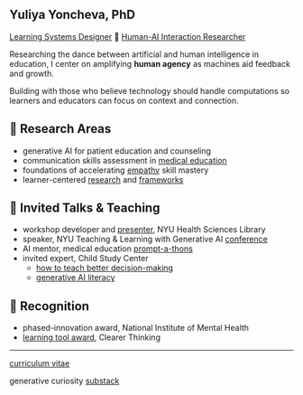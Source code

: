  
Yuliya Yoncheva, PhD
---------
[Learning Systems Designer](https://med.nyu.edu/faculty/yuliya-n-yoncheva) 🧭 [Human-AI Interaction Researcher](https://github.com/yuliyayoncheva/chatbots)


Researching the dance between artificial and human intelligence in education, I center on amplifying **human agency** as machines aid feedback and growth. 

Building with those who believe technology should handle computations so learners and educators can focus on context and connection.

🌱 Research Areas 
---------
- generative AI for patient education and counseling 
- communication skills assessment in [medical education](https://med.nyu.edu/departments-institutes/medicine/divisions/general-internal-medicine-clinical-innovation/program-medical-education-innovations-research/innovation-grants)
- foundations of accelerating [empathy](https://www.empathyproject.com/denise) skill mastery
- learner-centered [research](https://osf.io/sab47?view_only=16881cfb3dc1455f875bb3ab53314344) and [frameworks](https://osf.io/8vd3s)




🌱 Invited Talks & Teaching
--------

- workshop developer and [presenter](https://linktr.ee/AI.B.C), NYU Health Sciences Library
- speaker, NYU Teaching & Learning with Generative AI [conference](https://wp.nyu.edu/2023aiconference/schedule/)
- AI mentor, medical education [prompt-a-thons](https://www.aamc.org/about-us/mission-areas/medical-education/advancing-ai-resource-collection/ai-prompt-thon-resources-sample-cases-tasks-and-prompts-teach-use-ai-clinical-reasoning)
- invited expert, Child Study Center
	- [how to teach better decision-making](https://osf.io/j39nr)
	- [generative AI literacy](https://osf.io/qmjwf)


🌱 Recognition
--------

- phased-innovation award, National Institute of Mental Health
- [learning tool award](https://programs.clearerthinking.org/effective_trust_repair.html), Clearer Thinking

---------
[curriculum vitae](https://docs.google.com/document/d/e/2PACX-1vR3RcpUGNQ-rcWsGTShTm3G4k24vE5bOUzNGAHdiiO_f7d3ww4u9mJFjDvT1CLrHNcTtrgTN_W0028U/pub)

generative curiosity [substack](https://yuliyayoncheva.substack.com/p/explain-like-im-a-cat-e0f22abb0edf) 



<!--
**yuliyayoncheva/yuliyayoncheva** is a ✨ _special_ ✨ repository because its `README.md` (this file) appears on your GitHub profile.

Here are some ideas to get you started:

- 🔭 I’m currently working on ...
- 🌱 I’m currently learning ...
- 👯 I’m looking to collaborate on ...
- 🤔 I’m looking for help with ...
- 💬 Ask me about ...
- 📫 How to reach me: ...
- 😄 Pronouns: ...
- ⚡ Fun fact: ...
💜 Going to SXSW EDU 2025?
---------
 [Vote here](https://panelpicker.sxsw.com/vote/149620) to bring my Curiosity Engaged session to SXSW EDU #PanelPicker 

[biosketch: contributions to science](https://docs.google.com/document/d/e/2PACX-1vRJ0lEUf_TSBqkA4jTcXpoMKsa5XQzKaqASRqGBFHYO07jOWooa68JgidRiQEjFx7gQW7Au8lRNB5sn/pub)
 
-->
